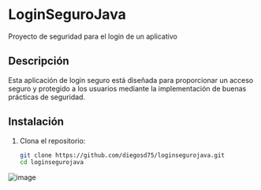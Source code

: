 # LoginSeguroJava
Proyecto de seguridad para el login de un aplicativo

## Descripción
Esta aplicación de login seguro está diseñada para proporcionar un acceso seguro y protegido a los usuarios mediante la implementación de buenas prácticas de seguridad.

## Instalación
1. Clona el repositorio:
   ```bash
   git clone https://github.com/diegosd75/loginsegurojava.git
   cd loginsegurojava
   
![image](https://github.com/user-attachments/assets/cf2acd26-e31c-4713-85e6-1b85b5f04f49)
